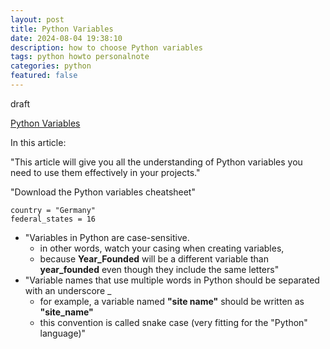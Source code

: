 ```yaml
---
layout: post
title: Python Variables
date: 2024-08-04 19:38:10
description: how to choose Python variables 
tags: python howto personalnote
categories: python
featured: false
---
```


draft 

[Python Variables]: https://www.freecodecamp.org/news/python-variables/ "https://www.freecodecamp.org/news/python-variables/"
[Python Variables]

In this article:

"This article will give you all the understanding of Python variables you need to use them effectively in your projects."

"Download the Python variables cheatsheet"

````
country = "Germany"
federal_states = 16
````

- "Variables in Python are case-sensitive. 
  - in other words, watch your casing when creating variables, 
  - because **Year_Founded** will be a different variable than **year_founded** even though they include the same letters"
- "Variable names that use multiple words in Python should be separated with an underscore _
  - for example, a variable named **"site name"** should be written as **"site_name"** 
  - this convention is called snake case (very fitting for the "Python" language)"

